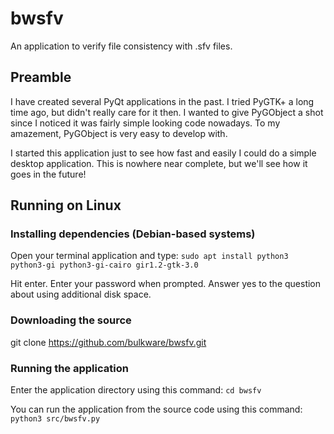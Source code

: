 # bwsfv

An application to verify file consistency with .sfv files.


## Preamble

I have created several PyQt applications in the past. I tried PyGTK+ a long
time ago, but didn't really care for it then. I wanted to give PyGObject a shot
since I noticed it was fairly simple looking code nowadays. To my amazement,
PyGObject is very easy to develop with.

I started this application just to see how fast and easily I could do a simple
desktop application. This is nowhere near complete, but we'll see how it goes
in the future!


## Running on Linux

### Installing dependencies (Debian-based systems)
Open your terminal application and type:
`sudo apt install python3 python3-gi python3-gi-cairo gir1.2-gtk-3.0`

Hit enter. Enter your password when prompted. Answer yes to the question about
using additional disk space.

### Downloading the source
git clone https://github.com/bulkware/bwsfv.git

### Running the application
Enter the application directory using this command:
`cd bwsfv`

You can run the application from the source code using this command:
`python3 src/bwsfv.py`
